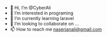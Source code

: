 - 👋 Hi, I’m @CyberAli
- 👀 I’m interested in programing
- 🌱 I’m currently learning laravel 
- 💞️ I’m looking to collaborate on ...
- 📫 How to reach me naserianali@gmail.com

<!---
ael19/ael19 is a ✨ special ✨ repository because its `README.md` (this file) appears on your GitHub profile.
You can click the Preview link to take a look at your changes.
--->
